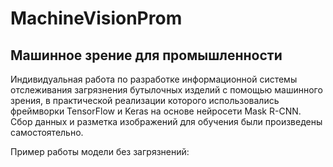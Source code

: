 # MachineVisionProm
## Машинное зрение для промышленности

Индивидуальная работа по разработке информационной системы отслеживания загрязнения бутылочных изделий с помощью машинного зрения, в практической реализации которого использовались фреймворки TensorFlow и Keras на основе нейросети Mask R-CNN. Сбор данных и разметка изображений для обучения были произведены самостоятельно.

Пример работы модели без загрязнений:
